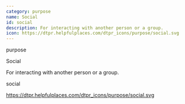 ```yaml
---
category: purpose
name: Social
id: social
description: For interacting with another person or a group.
icon: https://dtpr.helpfulplaces.com/dtpr_icons/purpose/social.svg
---
```

purpose

Social

For interacting with another person or a group.

social

https://dtpr.helpfulplaces.com/dtpr_icons/purpose/social.svg